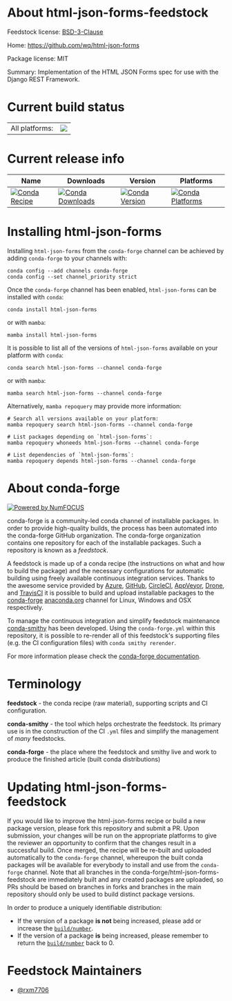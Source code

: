 About html-json-forms-feedstock
===============================

Feedstock license: [BSD-3-Clause](https://github.com/conda-forge/html-json-forms-feedstock/blob/main/LICENSE.txt)

Home: https://github.com/wq/html-json-forms

Package license: MIT

Summary: Implementation of the HTML JSON Forms spec for use with the Django REST Framework.

Current build status
====================


<table><tr><td>All platforms:</td>
    <td>
      <a href="https://dev.azure.com/conda-forge/feedstock-builds/_build/latest?definitionId=20998&branchName=main">
        <img src="https://dev.azure.com/conda-forge/feedstock-builds/_apis/build/status/html-json-forms-feedstock?branchName=main">
      </a>
    </td>
  </tr>
</table>

Current release info
====================

| Name | Downloads | Version | Platforms |
| --- | --- | --- | --- |
| [![Conda Recipe](https://img.shields.io/badge/recipe-html--json--forms-green.svg)](https://anaconda.org/conda-forge/html-json-forms) | [![Conda Downloads](https://img.shields.io/conda/dn/conda-forge/html-json-forms.svg)](https://anaconda.org/conda-forge/html-json-forms) | [![Conda Version](https://img.shields.io/conda/vn/conda-forge/html-json-forms.svg)](https://anaconda.org/conda-forge/html-json-forms) | [![Conda Platforms](https://img.shields.io/conda/pn/conda-forge/html-json-forms.svg)](https://anaconda.org/conda-forge/html-json-forms) |

Installing html-json-forms
==========================

Installing `html-json-forms` from the `conda-forge` channel can be achieved by adding `conda-forge` to your channels with:

```
conda config --add channels conda-forge
conda config --set channel_priority strict
```

Once the `conda-forge` channel has been enabled, `html-json-forms` can be installed with `conda`:

```
conda install html-json-forms
```

or with `mamba`:

```
mamba install html-json-forms
```

It is possible to list all of the versions of `html-json-forms` available on your platform with `conda`:

```
conda search html-json-forms --channel conda-forge
```

or with `mamba`:

```
mamba search html-json-forms --channel conda-forge
```

Alternatively, `mamba repoquery` may provide more information:

```
# Search all versions available on your platform:
mamba repoquery search html-json-forms --channel conda-forge

# List packages depending on `html-json-forms`:
mamba repoquery whoneeds html-json-forms --channel conda-forge

# List dependencies of `html-json-forms`:
mamba repoquery depends html-json-forms --channel conda-forge
```


About conda-forge
=================

[![Powered by
NumFOCUS](https://img.shields.io/badge/powered%20by-NumFOCUS-orange.svg?style=flat&colorA=E1523D&colorB=007D8A)](https://numfocus.org)

conda-forge is a community-led conda channel of installable packages.
In order to provide high-quality builds, the process has been automated into the
conda-forge GitHub organization. The conda-forge organization contains one repository
for each of the installable packages. Such a repository is known as a *feedstock*.

A feedstock is made up of a conda recipe (the instructions on what and how to build
the package) and the necessary configurations for automatic building using freely
available continuous integration services. Thanks to the awesome service provided by
[Azure](https://azure.microsoft.com/en-us/services/devops/), [GitHub](https://github.com/),
[CircleCI](https://circleci.com/), [AppVeyor](https://www.appveyor.com/),
[Drone](https://cloud.drone.io/welcome), and [TravisCI](https://travis-ci.com/)
it is possible to build and upload installable packages to the
[conda-forge](https://anaconda.org/conda-forge) [anaconda.org](https://anaconda.org/)
channel for Linux, Windows and OSX respectively.

To manage the continuous integration and simplify feedstock maintenance
[conda-smithy](https://github.com/conda-forge/conda-smithy) has been developed.
Using the ``conda-forge.yml`` within this repository, it is possible to re-render all of
this feedstock's supporting files (e.g. the CI configuration files) with ``conda smithy rerender``.

For more information please check the [conda-forge documentation](https://conda-forge.org/docs/).

Terminology
===========

**feedstock** - the conda recipe (raw material), supporting scripts and CI configuration.

**conda-smithy** - the tool which helps orchestrate the feedstock.
                   Its primary use is in the construction of the CI ``.yml`` files
                   and simplify the management of *many* feedstocks.

**conda-forge** - the place where the feedstock and smithy live and work to
                  produce the finished article (built conda distributions)


Updating html-json-forms-feedstock
==================================

If you would like to improve the html-json-forms recipe or build a new
package version, please fork this repository and submit a PR. Upon submission,
your changes will be run on the appropriate platforms to give the reviewer an
opportunity to confirm that the changes result in a successful build. Once
merged, the recipe will be re-built and uploaded automatically to the
`conda-forge` channel, whereupon the built conda packages will be available for
everybody to install and use from the `conda-forge` channel.
Note that all branches in the conda-forge/html-json-forms-feedstock are
immediately built and any created packages are uploaded, so PRs should be based
on branches in forks and branches in the main repository should only be used to
build distinct package versions.

In order to produce a uniquely identifiable distribution:
 * If the version of a package **is not** being increased, please add or increase
   the [``build/number``](https://docs.conda.io/projects/conda-build/en/latest/resources/define-metadata.html#build-number-and-string).
 * If the version of a package **is** being increased, please remember to return
   the [``build/number``](https://docs.conda.io/projects/conda-build/en/latest/resources/define-metadata.html#build-number-and-string)
   back to 0.

Feedstock Maintainers
=====================

* [@rxm7706](https://github.com/rxm7706/)

